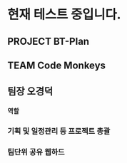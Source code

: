 현재 테스트 중입니다.
====================
PROJECT BT-Plan
-------
TEAM Code Monkeys
------------
## 팀장 오경덕
#### 역할
### 기획 및 일정관리 등 프로젝트 총괄
### 팀단위 공유 웹하드
